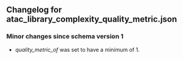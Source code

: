 ## Changelog for atac_library_complexity_quality_metric.json

### Minor changes since schema version 1

* *quality_metric_of* was set to have a minimum of 1.
